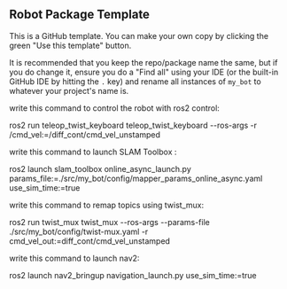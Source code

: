 ## Robot Package Template

This is a GitHub template. You can make your own copy by clicking the green "Use this template" button.

It is recommended that you keep the repo/package name the same, but if you do change it, ensure you do a "Find all" using your IDE (or the built-in GitHub IDE by hitting the `.` key) and rename all instances of `my_bot` to whatever your project's name is.


write this command to control the robot with ros2 control:

ros2 run teleop_twist_keyboard teleop_twist_keyboard --ros-args -r /cmd_vel:=/diff_cont/cmd_vel_unstamped

write this command to launch SLAM Toolbox : 

ros2 launch slam_toolbox online_async_launch.py params_file:=./src/my_bot/config/mapper_params_online_async.yaml use_sim_time:=true

write this command to remap topics using twist_mux:

ros2 run twist_mux twist_mux --ros-args --params-file ./src/my_bot/config/twist-mux.yaml -r cmd_vel_out:=diff_cont/cmd_vel_unstamped

write this command to launch nav2:

ros2 launch nav2_bringup navigation_launch.py use_sim_time:=true



